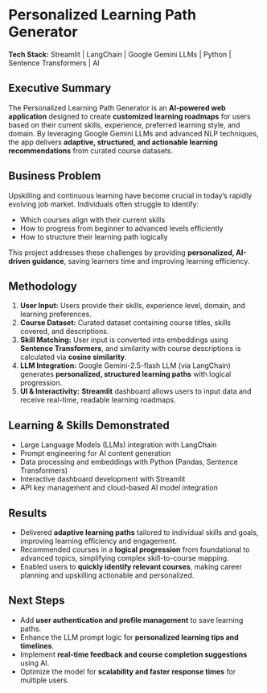 # Personalized Learning Path Generator

**Tech Stack:** Streamlit | LangChain | Google Gemini LLMs | Python | Sentence Transformers | AI


## **Executive Summary**

The Personalized Learning Path Generator is an **AI-powered web application** designed to create **customized learning roadmaps** for users based on their current skills, experience, preferred learning style, and domain. By leveraging Google Gemini LLMs and advanced NLP techniques, the app delivers **adaptive, structured, and actionable learning recommendations** from curated course datasets.

## **Business Problem**

Upskilling and continuous learning have become crucial in today’s rapidly evolving job market. Individuals often struggle to identify:

- Which courses align with their current skills
- How to progress from beginner to advanced levels efficiently
- How to structure their learning path logically

This project addresses these challenges by providing **personalized, AI-driven guidance**, saving learners time and improving learning efficiency.

## **Methodology**

1. **User Input:** Users provide their skills, experience level, domain, and learning preferences.
2. **Course Dataset:** Curated dataset containing course titles, skills covered, and descriptions.
3. **Skill Matching:** User input is converted into embeddings using **Sentence Transformers**, and similarity with course descriptions is calculated via **cosine similarity**.
4. **LLM Integration:** Google Gemini-2.5-flash LLM (via LangChain) generates **personalized, structured learning paths** with logical progression.
5. **UI & Interactivity:** **Streamlit** dashboard allows users to input data and receive real-time, readable learning roadmaps.

## **Learning & Skills Demonstrated**

- Large Language Models (LLMs) integration with LangChain
- Prompt engineering for AI content generation
- Data processing and embeddings with Python (Pandas, Sentence Transformers)
- Interactive dashboard development with Streamlit
- API key management and cloud-based AI model integration

## **Results**

- Delivered **adaptive learning paths** tailored to individual skills and goals, improving learning efficiency and engagement.
- Recommended courses in a **logical progression** from foundational to advanced topics, simplifying complex skill-to-course mapping.
- Enabled users to **quickly identify relevant courses**, making career planning and upskilling actionable and personalized.

## **Next Steps**

- Add **user authentication and profile management** to save learning paths.
- Enhance the LLM prompt logic for **personalized learning tips and timelines**.
- Implement **real-time feedback and course completion suggestions** using AI.
- Optimize the model for **scalability and faster response times** for multiple users.
